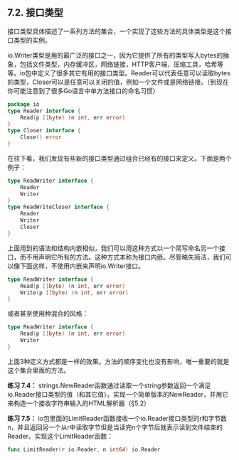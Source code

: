 ## 7.2. 接口类型
接口类型具体描述了一系列方法的集合，一个实现了这些方法的具体类型是这个接口类型的实例。

io.Writer类型是用的最广泛的接口之一，因为它提供了所有的类型写入bytes的抽象，包括文件类型，内存缓冲区，网络链接，HTTP客户端，压缩工具，哈希等等。io包中定义了很多其它有用的接口类型。Reader可以代表任意可以读取bytes的类型，Closer可以是任意可以关闭的值，例如一个文件或是网络链接。（到现在你可能注意到了很多Go语言中单方法接口的命名习惯）

```go
package io
type Reader interface {
    Read(p []byte) (n int, err error)
}
type Closer interface {
    Close() error
}
```

在往下看，我们发现有些新的接口类型通过组合已经有的接口来定义。下面是两个例子：

```go
type ReadWriter interface {
    Reader
    Writer
}
type ReadWriteCloser interface {
    Reader
    Writer
    Closer
}
```
上面用到的语法和结构内嵌相似，我们可以用这种方式以一个简写命名另一个接口，而不用声明它所有的方法。这种方式本称为接口内嵌。尽管略失简洁，我们可以像下面这样，不使用内嵌来声明io.Writer接口。

```go
type ReadWriter interface {
    Read(p []byte) (n int, err error)
    Write(p []byte) (n int, err error)
}
```

或者甚至使用种混合的风格：

```go
type ReadWriter interface {
    Read(p []byte) (n int, err error)
    Writer
}
```

上面3种定义方式都是一样的效果。方法的顺序变化也没有影响，唯一重要的就是这个集合里面的方法。

**练习 7.4：** strings.NewReader函数通过读取一个string参数返回一个满足io.Reader接口类型的值（和其它值）。实现一个简单版本的NewReader，并用它来构造一个接收字符串输入的HTML解析器（§5.2）

**练习 7.5：** io包里面的LimitReader函数接收一个io.Reader接口类型的r和字节数n，并且返回另一个从r中读取字节但是当读完n个字节后就表示读到文件结束的Reader。实现这个LimitReader函数：

```go
func LimitReader(r io.Reader, n int64) io.Reader
```
